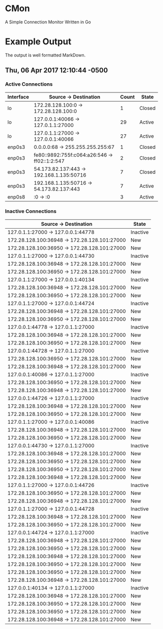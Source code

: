 # CMon
A Simple Connection Monitor Written in Go

# Example Output

The output is well formatted MarkDown.

## Thu, 06 Apr 2017 12:10:44 -0500

### Active Connections
|            Interface |                                        Source -> Destination |                Count |  State |
| -------------------- | ------------------------------------------------------------ | -------------------- | ------ |
|                   lo |                         172.28.128.100:0 -> 172.28.128.100:0 |                    1 | Closed |
|                   lo |                           127.0.0.1:40066 -> 127.0.1.1:27000 |                   29 | Active |
|                   lo |                           127.0.1.1:27000 -> 127.0.0.1:40066 |                   27 | Active |
|               enp0s3 |                             0.0.0.0:68 -> 255.255.255.255:67 |                    1 | Closed |
|               enp0s3 |                fe80::9892:755f:c064:a26:546 -> ff02::1:2:547 |                    2 | Closed |
|               enp0s3 |                     54.173.82.137:443 -> 192.168.1.135:50716 |                    7 | Closed |
|               enp0s3 |                     192.168.1.135:50716 -> 54.173.82.137:443 |                    7 | Active |
|               enp0s8 |                                                     :0 -> :0 |                    3 | Active |

### Inactive Connections
|                                        Source -> Destination |    State |
| ------------------------------------------------------------ | -------- |
|                           127.0.1.1:27000 -> 127.0.0.1:44778 | Inactive |
|                 172.28.128.100:36948 -> 172.28.128.101:27000 |      New |
|                 172.28.128.100:36950 -> 172.28.128.101:27000 |      New |
|                           127.0.1.1:27000 -> 127.0.0.1:44730 | Inactive |
|                 172.28.128.100:36948 -> 172.28.128.101:27000 |      New |
|                 172.28.128.100:36950 -> 172.28.128.101:27000 |      New |
|                           127.0.1.1:27000 -> 127.0.0.1:40134 | Inactive |
|                 172.28.128.100:36948 -> 172.28.128.101:27000 |      New |
|                 172.28.128.100:36950 -> 172.28.128.101:27000 |      New |
|                           127.0.1.1:27000 -> 127.0.0.1:44724 | Inactive |
|                 172.28.128.100:36948 -> 172.28.128.101:27000 |      New |
|                 172.28.128.100:36950 -> 172.28.128.101:27000 |      New |
|                           127.0.0.1:44778 -> 127.0.1.1:27000 | Inactive |
|                 172.28.128.100:36948 -> 172.28.128.101:27000 |      New |
|                 172.28.128.100:36950 -> 172.28.128.101:27000 |      New |
|                           127.0.0.1:44728 -> 127.0.1.1:27000 | Inactive |
|                 172.28.128.100:36950 -> 172.28.128.101:27000 |      New |
|                 172.28.128.100:36948 -> 172.28.128.101:27000 |      New |
|                           127.0.0.1:40086 -> 127.0.1.1:27000 | Inactive |
|                 172.28.128.100:36950 -> 172.28.128.101:27000 |      New |
|                 172.28.128.100:36948 -> 172.28.128.101:27000 |      New |
|                           127.0.0.1:44726 -> 127.0.1.1:27000 | Inactive |
|                 172.28.128.100:36948 -> 172.28.128.101:27000 |      New |
|                 172.28.128.100:36950 -> 172.28.128.101:27000 |      New |
|                           127.0.1.1:27000 -> 127.0.0.1:40086 | Inactive |
|                 172.28.128.100:36948 -> 172.28.128.101:27000 |      New |
|                 172.28.128.100:36950 -> 172.28.128.101:27000 |      New |
|                           127.0.0.1:44730 -> 127.0.1.1:27000 | Inactive |
|                 172.28.128.100:36948 -> 172.28.128.101:27000 |      New |
|                 172.28.128.100:36950 -> 172.28.128.101:27000 |      New |
|                 172.28.128.100:36950 -> 172.28.128.101:27000 |      New |
|                 172.28.128.100:36948 -> 172.28.128.101:27000 |      New |
|                           127.0.1.1:27000 -> 127.0.0.1:44726 | Inactive |
|                 172.28.128.100:36950 -> 172.28.128.101:27000 |      New |
|                 172.28.128.100:36948 -> 172.28.128.101:27000 |      New |
|                           127.0.1.1:27000 -> 127.0.0.1:44728 | Inactive |
|                 172.28.128.100:36948 -> 172.28.128.101:27000 |      New |
|                 172.28.128.100:36950 -> 172.28.128.101:27000 |      New |
|                           127.0.0.1:44724 -> 127.0.1.1:27000 | Inactive |
|                 172.28.128.100:36948 -> 172.28.128.101:27000 |      New |
|                 172.28.128.100:36950 -> 172.28.128.101:27000 |      New |
|                 172.28.128.100:36948 -> 172.28.128.101:27000 |      New |
|                 172.28.128.100:36950 -> 172.28.128.101:27000 |      New |
|                 172.28.128.100:36950 -> 172.28.128.101:27000 |      New |
|                 172.28.128.100:36948 -> 172.28.128.101:27000 |      New |
|                           127.0.0.1:40134 -> 127.0.1.1:27000 | Inactive |
|                 172.28.128.100:36948 -> 172.28.128.101:27000 |      New |
|                 172.28.128.100:36950 -> 172.28.128.101:27000 |      New |
|                 172.28.128.100:36950 -> 172.28.128.101:27000 |      New |
|                 172.28.128.100:36948 -> 172.28.128.101:27000 |      New |
